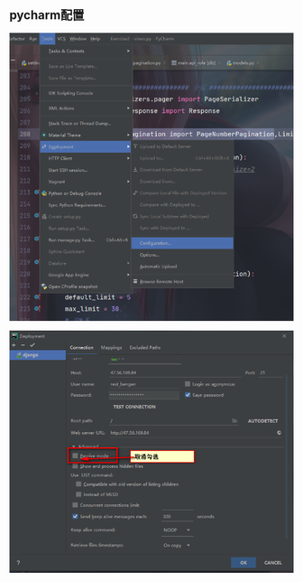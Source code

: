 ## pycharm配置

![image-20210903232713741](images/image-20210903232713741.png)

![image-20210903235059936](images/image-20210903235059936.png)